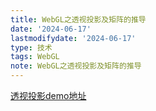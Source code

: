 ```yaml
---
title: WebGL之透视投影及矩阵的推导
date: '2024-06-17'
lastmodifydate: '2024-06-17'
type: 技术
tags: WebGL
note: WebGL之透视投影及矩阵的推导
---
```



[透视投影demo地址](https://github.com/tangjie-93/WebGL/blob/main/%E8%B7%9F%E7%9D%80%E5%AE%98%E7%BD%91%E5%AD%A6WebGL%2BWebGL%E7%BC%96%E7%A8%8B%E6%8C%87%E5%8D%97/%E6%8A%95%E5%BD%B1/demo/%E9%80%8F%E8%A7%86%E6%8A%95%E5%BD%B1.html)

<Valine></Valine>